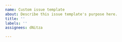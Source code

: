 ```yaml
---
name: Custom issue template
about: Describe this issue template's purpose here.
title: ''
labels: ''
assignees: dNitza

---
```



